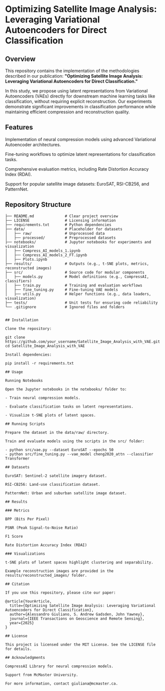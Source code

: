 # Optimizing Satellite Image Analysis: Leveraging Variational Autoencoders for Direct Classification

## Overview
This repository contains the implementation of the methodologies described in our publication:
**"Optimizing Satellite Image Analysis: Leveraging Variational Autoencoders for Direct Classification."**

In this study, we propose using latent representations from Variational Autoencoders (VAEs) directly for downstream machine learning tasks like classification, without requiring explicit reconstruction. Our experiments demonstrate significant improvements in classification performance while maintaining efficient compression and reconstruction quality.

## Features

Implementation of neural compression models using advanced Variational Autoencoder architectures.

Fine-tuning workflows to optimize latent representations for classification tasks.

Comprehensive evaluation metrics, including Rate Distortion Accuracy Index (RDAI).

Support for popular satellite image datasets: EuroSAT, RSI-CB256, and PatternNet.

## Repository Structure

```Compressive VAE for Satellite Classification/
├── README.md              # Clear project overview
├── LICENSE                # Licensing information
├── requirements.txt       # Python dependencies
├── data/                  # Placeholder for datasets
│   ├── raw/               # Unprocessed data
│   ├── processed/         # Preprocessed datasets
├── notebooks/             # Jupyter notebooks for experiments and visualization
│   ├── Compress_AI_models_1.ipynb
│   ├── Compress_AI_models_2_FT.ipynb
│   ├── Plots.ipynb
├── results/               # Outputs (e.g., t-SNE plots, metrics, reconstructed images)
├── src/                   # Source code for modular components
│   ├── models.py          # Model definitions (e.g., CompressAI, classifiers)
│   ├── train.py           # Training and evaluation workflows
│   ├── fine_tuning.py     # Fine-tuning VAE models
│   ├── utils.py           # Helper functions (e.g., data loaders, visualization)
├── tests/                 # Unit tests for ensuring code reliability
└── .gitignore             # Ignored files and folders


## Installation

Clone the repository:

git clone https://github.com/your_username/Satellite_Image_Analysis_with_VAE.git
cd Satellite_Image_Analysis_with_VAE

Install dependencies:

pip install -r requirements.txt

## Usage

Running Notebooks

Open the Jupyter notebooks in the notebooks/ folder to:

- Train neural compression models.

- Evaluate classification tasks on latent representations.

- Visualize t-SNE plots of latent spaces.

## Running Scripts

Prepare the dataset in the data/raw/ directory.

Train and evaluate models using the scripts in the src/ folder:

- python src/vae.py --dataset EuroSAT --epochs 50
- python src/fine_tuning.py --vae_model cheng2020_attn --classifier Transformer

## Datasets

EuroSAT: Sentinel-2 satellite imagery dataset.

RSI-CB256: Land-use classification dataset.

PatternNet: Urban and suburban satellite image dataset.

## Results

### Metrics

BPP (Bits Per Pixel)

PSNR (Peak Signal-to-Noise Ratio)

F1 Score

Rate Distortion Accuracy Index (RDAI)

### Visualizations

t-SNE plots of latent spaces highlight clustering and separability.

Example reconstruction images are provided in the results/reconstructed_images/ folder.

## Citation

If you use this repository, please cite our paper:

@article{YourArticle,
  title={Optimizing Satellite Image Analysis: Leveraging Variational Autoencoders for Direct Classification},
  author={Alessandro Giuliano, S. Andrew Gadsden, John Yawney},
  journal={IEEE Transactions on Geoscience and Remote Sensing},
  year={2025}
}

## License

This project is licensed under the MIT License. See the LICENSE file for details.

## Acknowledgments

CompressAI Library for neural compression models.

Support from McMaster University.

For more information, contact giuliana@mcmaster.ca.

